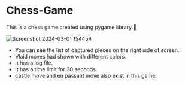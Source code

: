 # Chess-Game
This is a chess game created using pygame library.:t-rex:

![Screenshot 2024-03-01 154454](https://github.com/qazalnaderi/Chess-Game/assets/118485134/6c47772c-691a-4b23-89ed-c58c61b40211)

+ You can see the list of captured pieces on the right side of screen.
+ Vlaid moves had shown with different colors.
+ It has a log file.
+ It has a time limit for 30 seconds.
+ castle move and en passant move also exist in this game.
